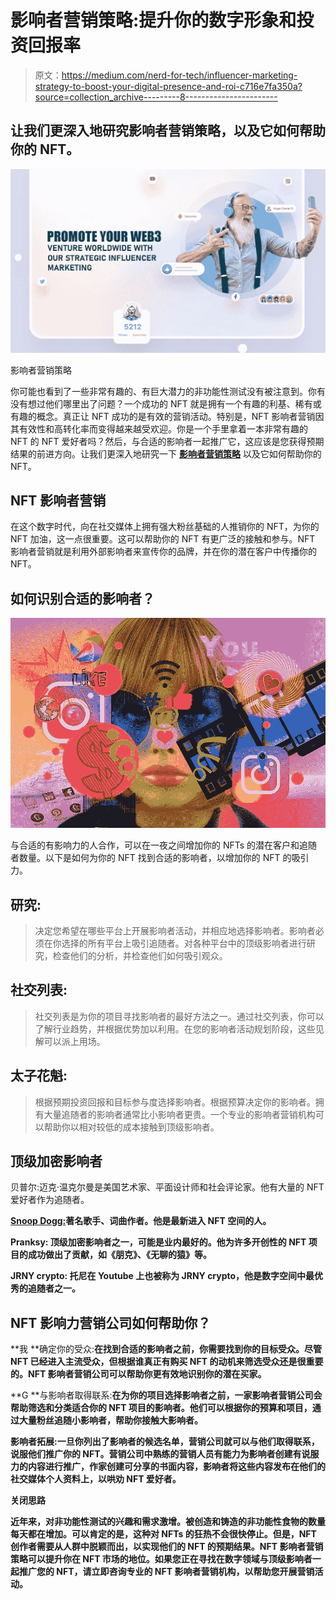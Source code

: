 # 影响者营销策略:提升你的数字形象和投资回报率

> 原文：<https://medium.com/nerd-for-tech/influencer-marketing-strategy-to-boost-your-digital-presence-and-roi-c716e7fa350a?source=collection_archive---------8----------------------->

## 让我们更深入地研究影响者营销策略，以及它如何帮助你的 NFT。

![](img/62af052e4c8e929f112a8ad5331514ab.png)

影响者营销策略

你可能也看到了一些非常有趣的、有巨大潜力的非功能性测试没有被注意到。你有没有想过他们哪里出了问题？一个成功的 NFT 就是拥有一个有趣的利基、稀有或有趣的概念。真正让 NFT 成功的是有效的营销活动。特别是，NFT 影响者营销因其有效性和高转化率而变得越来越受欢迎。你是一个手里拿着一本非常有趣的 NFT 的 NFT 爱好者吗？然后，与合适的影响者一起推广它，这应该是您获得预期结果的前进方向。让我们更深入地研究一下 [**影响者营销策略**](https://bit.ly/3ML77JA) 以及它如何帮助你的 NFT。

## **NFT 影响者营销**

在这个数字时代，向在社交媒体上拥有强大粉丝基础的人推销你的 NFT，为你的 NFT 加油，这一点很重要。这可以帮助你的 NFT 有更广泛的接触和参与。NFT 影响者营销就是利用外部影响者来宣传你的品牌，并在你的潜在客户中传播你的 NFT。

## **如何识别合适的影响者？**

![](img/6c958074e2b4ee84629eee8f85611354.png)

与合适的有影响力的人合作，可以在一夜之间增加你的 NFTs 的潜在客户和追随者数量。以下是如何为你的 NFT 找到合适的影响者，以增加你的 NFT 的吸引力。

## **研究:**

> 决定您希望在哪些平台上开展影响者活动，并相应地选择影响者。影响者必须在你选择的所有平台上吸引追随者。对各种平台中的顶级影响者进行研究，检查他们的分析，并检查他们如何吸引观众。

## **社交列表:**

> 社交列表是为你的项目寻找影响者的最好方法之一。通过社交列表，你可以了解行业趋势，并根据优势加以利用。在您的影响者活动规划阶段，这些见解可以派上用场。

## **太子花魁:**

> 根据预期投资回报和目标参与度选择影响者。根据预算决定你的影响者。拥有大量追随者的影响者通常比小影响者更贵。一个专业的影响者营销机构可以帮助你以相对较低的成本接触到顶级影响者。

## **顶级加密影响者**

贝普尔:迈克·温克尔曼是美国艺术家、平面设计师和社会评论家。他有大量的 NFT 爱好者作为追随者。

[**Snoop Dogg:**](https://en.wikipedia.org/wiki/Snoop_Dogg)**著名歌手、词曲作者。他是最新进入 NFT 空间的人。**

****Pranksy:** 顶级加密影响者之一，可能是业内最好的。他为许多开创性的 NFT 项目的成功做出了贡献，如《朋克》、《无聊的猿》等。**

**JRNY crypto: 托尼在 Youtube 上也被称为 JRNY crypto，他是数字空间中最优秀的追随者之一。**

## ****NFT 影响力营销公司如何帮助你？****

**我 **确定你的受众:**在找到合适的影响者之前，你需要找到你的目标受众。尽管 NFT 已经进入主流受众，但根据谁真正有购买 NFT 的动机来筛选受众还是很重要的。NFT 影响者营销公司可以帮助你更有效地识别你的潜在买家。**

**G **与影响者取得联系:**在为你的项目选择影响者之前，一家影响者营销公司会帮助筛选和分类适合你的 NFT 项目的影响者。他们可以根据你的预算和项目，通过大量粉丝追随小影响者，帮助你接触大影响者。**

**影响者拓展:一旦你列出了影响者的候选名单，营销公司就可以与他们取得联系，说服他们推广你的 NFT。营销公司中熟练的营销人员有能力为影响者创建有说服力的内容进行推广，作家创建可分享的书面内容，影响者将这些内容发布在他们的社交媒体个人资料上，以哄劝 NFT 爱好者。**

****关闭思路****

**近年来，对非功能性测试的兴趣和需求激增。被创造和铸造的非功能性食物的数量每天都在增加。可以肯定的是，这种对 NFTs 的狂热不会很快停止。但是，NFT 创作者需要从人群中脱颖而出，以实现他们的 NFT 的预期结果。NFT 影响者营销策略可以提升你在 NFT 市场的地位。如果您正在寻找在数字领域与顶级影响者一起推广您的 NFT，请立即咨询专业的 NFT 影响者营销机构，以帮助您开展营销活动。**